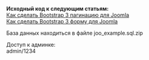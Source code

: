 **Исходный код к следующим статьям:**  
[Как сделать Bootstrap 3 пагинацию для Joomla](http://bogdanov-blog.ru/kak-sdelat-bootstrap-3-paginatsiyu-dlya-joomla/)  
[Как сделать Bootstrap 3 форму для Joomla](http://bogdanov-blog.ru/kak-sdelat-bootstrap-3-formu-dlya-joomla/)   

База данных находиться в файле joo_example.sql.zip  

Доступ к админке:   
admin/1234
